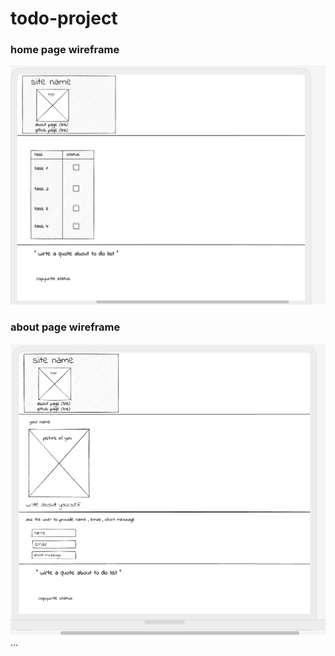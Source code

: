 # todo-project

### home page wireframe

![ home](img/home.png)

### about page wireframe

![ about](img/about.png)
...
